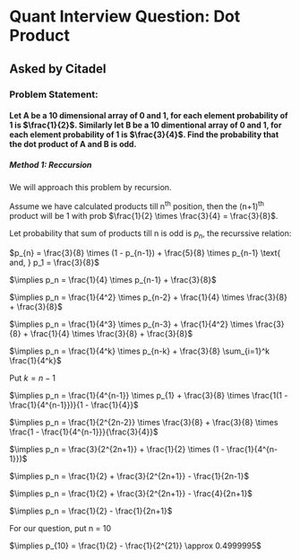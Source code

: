 # Quant Interview Question: Dot Product

## Asked by Citadel

### Problem Statement:

#### Let A be a 10 dimensional array of 0 and 1, for each element probability of 1 is $\frac{1}{2}$. Similarly let B be a 10 dimentional array of 0 and 1, for each element probability of 1 is $\frac{3}{4}$. Find the probability that the dot product of A and B is odd.

##### Method 1: Reccursion

We will approach this problem by recursion.

Assume we have calculated products till n<sup>th</sup> position, then the (n+1)<sup>th</sup> product will be 1 with prob $\frac{1}{2} \times \frac{3}{4} = \frac{3}{8}$.

Let probability that sum of products till n is odd is $p_n$, the recurssive relation: 

$p_{n} = \frac{3}{8} \times (1 - p_{n-1}) + \frac{5}{8} \times p_{n-1} \text{ and, } p_1 = \frac{3}{8}$

$\implies  p_n = \frac{1}{4} \times p_{n-1} + \frac{3}{8}$

$\implies p_n = \frac{1}{4^2} \times p_{n-2} + \frac{1}{4} \times \frac{3}{8} + \frac{3}{8}$

$\implies p_n = \frac{1}{4^3} \times p_{n-3} + \frac{1}{4^2} \times \frac{3}{8} + \frac{1}{4} \times \frac{3}{8} + \frac{3}{8}$

$\implies p_n = \frac{1}{4^k} \times p_{n-k} + \frac{3}{8} \sum_{i=1}^k \frac{1}{4^k}$

Put $k=n-1$

$\implies p_n = \frac{1}{4^{n-1}} \times p_{1} + \frac{3}{8} \times \frac{1(1 - \frac{1}{4^{n-1}})}{1 - \frac{1}{4}}$

$\implies p_n = \frac{1}{2^{2n-2}} \times \frac{3}{8} + \frac{3}{8} \times \frac{1 - \frac{1}{4^{n-1}}}{\frac{3}{4}}$

$\implies p_n = \frac{3}{2^{2n+1}} + \frac{1}{2} \times (1 - \frac{1}{4^{n-1}})$

$\implies p_n = \frac{1}{2} + \frac{3}{2^{2n+1}} - \frac{1}{2n-1}$

$\implies p_n = \frac{1}{2} + \frac{3}{2^{2n+1}} - \frac{4}{2n+1}$

$\implies p_n = \frac{1}{2} - \frac{1}{2n+1}$

For our question, put n = 10

$\implies p_{10} = \frac{1}{2} - \frac{1}{2^{21}} \approx 0.4999995$
